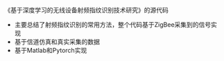 《基于深度学习的无线设备射频指纹识别技术研究》的源代码

- 主要总结了射频指纹识别的常用方法，整个代码基于ZigBee采集到的信号实现
- 基于信道仿真和真实采集的数据
- 基于Matlab和Pytorch实现
